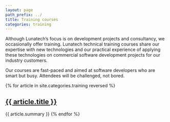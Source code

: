 ```yaml
---
layout: page
path_prefix: ../
title: Training courses
categories: training
---
```


Although Lunatech’s focus is on development projects and consultancy, we occasionally offer training. Lunatech technical training courses share our expertise with new technologies and our practical experience of applying these technologies on commercial software development projects for our industry customers.

Our courses are fast-paced and aimed at software developers who are smart but busy. Attendees will be challenged, not bored.

{% for article in site.categories.training reversed %}
## <a href="{{ article.url | replace:'.html','' }}">{{ article.title }}</a>

{{ article.summary }}
{% endfor %}

